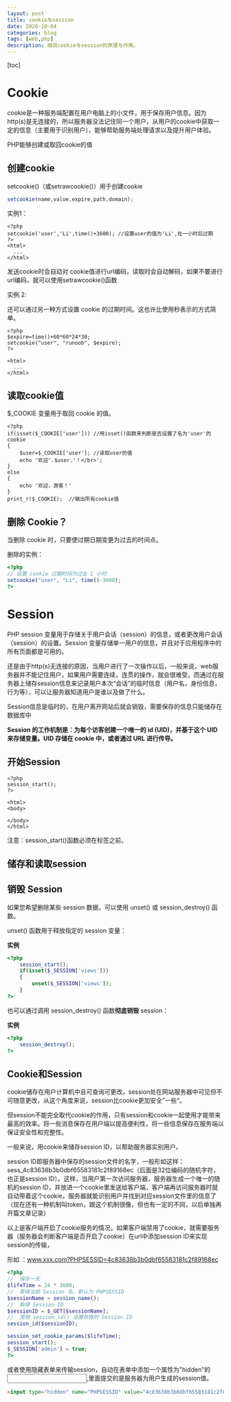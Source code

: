 ```yaml
---
layout: post
title: cookie与session
date: 2020-10-04
categories: blog
tags: [web,php]
description: 细说cookie与session的原理与作用。
---
```

[toc]

# Cookie

cookie是一种服务端配置在用户电脑上的小文件，用于保存用户信息。因为http(s)是无连接的，所以服务器没法记住同一个用户，从用户的cookie中获取一定的信息（主要用于识别用户），能够帮助服务端处理请求以及提升用户体验。

PHP能够创建或取回cookie的值

## 创建cookie

setcookie()（或setrawcookie()）用于创建cookie

```php
setcookie(name,value,expire,path,domain);
```

实例1：

```php+HTML
<?php
setcookie('user','Li',time()+3600);	//设置user的值为'Li',在一小时后过期
?>
<html>
  ...
</html>
```

发送cookie时会自动对 cookie值进行url编码，读取时会自动解码，如果不要进行url编码，就可以使用setrawcookie()函数

实例 2:

还可以通过另一种方式设置 cookie 的过期时间。这也许比使用秒表示的方式简单。

```php+HTML
<?php
$expire=time()+60*60*24*30;
setcookie("user", "runoob", $expire);
?>

<html>
  ...  
</html>
```

## 读取cookie值

 $_COOKIE 变量用于取回 cookie 的值。

```php+HTML
<?php
if(isset($_COOKIE['user']))	//用isset()函数来判断是否设置了名为'user'的cookie
{
	$user=$_COOKIE['user'];	//读取user的值
    echo '欢迎'.$user.'！</br>';
}
else
{
    echo '欢迎，游客！'
}
print_r($_COOKIE);	//输出所有cookie值
```

## 删除 Cookie？

当删除 cookie 时，只要使过期日期变更为过去的时间点。

删除的实例：

```php
<?php
// 设置 cookie 过期时间为过去 1 小时
setcookie("user", "Li", time()-3600);
?>
```

# Session

PHP session 变量用于存储关于用户会话（session）的信息，或者更改用户会话（session）的设置。Session 变量存储单一用户的信息，并且对于应用程序中的所有页面都是可用的。

还是由于http(s)无连接的原因，当用户进行了一次操作以后，一般来说，web服务器并不能记住用户，如果用户需要连续，连贯的操作，就会很难受。而通过在服务器上储存session信息来记录用户本次“会话”的临时信息（用户名，身份信息，行为等），可以让服务器知道用户是谁以及做了什么。

Session信息是临时的，在用户离开网站后就会销毁，需要保存的信息只能储存在数据库中

**Session 的工作机制是：为每个访客创建一个唯一的 id (UID)，并基于这个 UID 来存储变量。UID 存储在 cookie 中，或者通过 URL 进行传导。**

## 开始Session

```php+HTML
<?php
session_start(); 
?>
 
<html>
<body>
 
</body>
</html>
```

注意：session_start()函数必须在<html>标签之前。

## 储存和读取session



## 销毁 Session

如果您希望删除某些 session 数据，可以使用 unset() 或 session_destroy() 函数。

unset() 函数用于释放指定的 session 变量：

**实例**

```php
<?php 
    session_start(); 
	if(isset($_SESSION['views']))
    {    
        unset($_SESSION['views']);
    } 
?>
```



也可以通过调用 session_destroy() 函数**彻底销毁** session：

**实例**

```php
<?php 
    session_destroy(); 
?>
```

## Cookie和Session

cookie储存在用户计算机中且可查询可更改，session处在网站服务器中可见但不可随意更改，从这个角度来说，session比cookie更加安全”一些“。

但session不能完全取代cookie的作用，只有session和cookie一起使用才能带来最高的效率。将一些消息保存在用户端以提高便利性，将一些信息保存在服务端以保证安全性和完整性。

一般来说，用cookie来储存session ID，以帮助服务器实别用户。

session ID即服务器中保存的session文件的名字，一般形如这样：sess_4c83638b3b0dbf65583181c2f89168ec（后面是32位编码的随机字符，也正是session ID）。这样，当用户第一次访问服务器，服务器生成一个唯一的随机的session ID，并放进一个cookie里发送给客户端，客户端再访问服务器时就自动带着这个cookie，服务器就能识别用户并找到对应session文件里的信息了（现在还有一种机制叫token，跟这个机制很像，但也有一定的不同，以后单独再开篇文章记录）

以上是客户端开启了cookie服务的情况，如果客户端禁用了cookie，就需要服务器（服务器会判断客户端是否开启了cookie）在url中添加session ID来实现session的传输，

形如 ：www.xxx.com?PHPSESSID=4c83638b3b0dbf65583181c2f89168ec

```php
<?php
//  保存一天
$lifeTime = 24 * 3600;
//  取得当前 Session 名，默认为 PHPSESSID
$sessionName = session_name();
//  取得 Session ID
$sessionID = $_GET[$sessionName];
//  使用 session_id() 设置获得的 Session ID
session_id($sessionID);

session_set_cookie_params($lifeTime);
session_start();
$_SESSION['admin'] = true;
?>
```

或者使用隐藏表单来传输session，自动在表单中添加一个属性为"hidden"的<input>,里面提交的是服务器为用户生成的session值。

```html
<input type="hidden" name="PHPSESSID" value="4c83638b3b0dbf65583181c2f89168ec">
```

